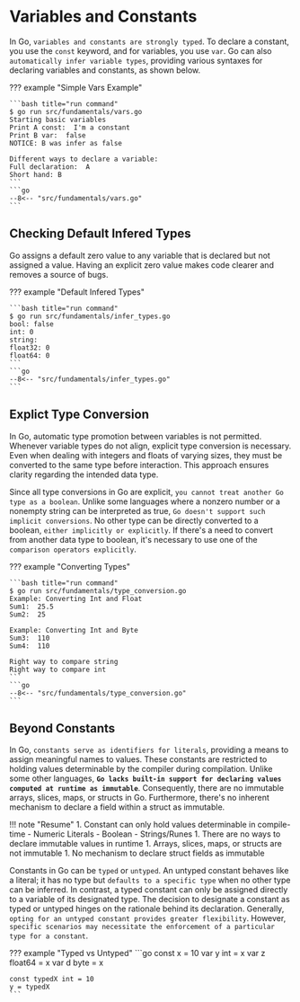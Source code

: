 # Variables and Constants

In Go, `variables and constants are strongly typed`. To declare a constant, you use the `const` keyword, and for variables, you use `var`. Go can also `automatically infer variable types`, providing various syntaxes for declaring variables and constants, as shown below.

??? example "Simple Vars Example"

    ```bash title="run command"
    $ go run src/fundamentals/vars.go
    Starting basic variables
    Print A const:  I'm a constant
    Print B var:  false
    NOTICE: B was infer as false

    Different ways to declare a variable: 
    Full declaration:  A
    Short hand: B
    ```
    ```go
    --8<-- "src/fundamentals/vars.go"
    ```

## Checking Default Infered Types

Go assigns a default zero value to any variable that is declared but not assigned a value. Having an explicit zero value makes code clearer and removes a source of bugs.

??? example "Default Infered Types"

    ```bash title="run command"
    $ go run src/fundamentals/infer_types.go
    bool: false
    int: 0
    string: 
    float32: 0
    float64: 0
    ```
    ```go
    --8<-- "src/fundamentals/infer_types.go"
    ```

## Explict Type Conversion

In Go, automatic type promotion between variables is not permitted. Whenever variable types do not align, explicit type conversion is necessary. Even when dealing with integers and floats of varying sizes, they must be converted to the same type before interaction. This approach ensures clarity regarding the intended data type.

Since all type conversions in Go are explicit, `you cannot treat another Go type as a boolean`. Unlike some languages where a nonzero number or a nonempty string can be interpreted as true, `Go doesn't support such implicit conversions`. No other type can be directly converted to a boolean, `either implicitly or explicitly`. If there's a need to convert from another data type to boolean, it's necessary to use one of the `comparison operators explicitly`.

??? example "Converting Types"

    ```bash title="run command"
    $ go run src/fundamentals/type_conversion.go
    Example: Converting Int and Float
    Sum1:  25.5
    Sum2:  25

    Example: Converting Int and Byte
    Sum3:  110
    Sum4:  110

    Right way to compare string
    Right way to compare int
    ```
    ```go
    --8<-- "src/fundamentals/type_conversion.go"
    ```

## Beyond Constants

In Go, `constants serve as identifiers for literals`, providing a means to assign meaningful names to values. These constants are restricted to holding values determinable by the compiler during compilation. Unlike some other languages, **`Go lacks built-in support for declaring values computed at runtime as immutable`**. Consequently, there are no immutable arrays, slices, maps, or structs in Go. Furthermore, there's no inherent mechanism to declare a field within a struct as immutable.

!!! note "Resume"
    1. Constant can only hold values determinable in compile-time
        - Numeric Literals
        - Boolean
        - Strings/Runes
    1. There are no ways to declare immutable values in runtime
    1. Arrays, slices, maps, or structs are not immutable
    1. No mechanism to declare struct fields as immutable

Constants in Go can be `typed` or `untyped`. An untyped constant behaves like a literal; it has no type but `defaults to a specific type` when no other type can be inferred. In contrast, a typed constant can only be assigned directly to a variable of its designated type. The decision to designate a constant as typed or untyped hinges on the rationale behind its declaration. Generally, `opting for an untyped constant provides greater flexibility`. However, `specific scenarios may necessitate the enforcement of a particular type for a constant`.

??? example "Typed vs Untyped"
    ```go
    const x = 10
    var y int = x
    var z float64 = x
    var d byte = x

    const typedX int = 10
    y = typedX
    ```

<!-- ## Using type

In Go the `type` keyword is used to `define custom data types`. These custom types can be based on existing types, making it a versatile feature in the language.

??? example "Using type"

    ```bash title="run command"
    go run variables/using_type.go
    ```
    ```go
    --8<-- "src/variables/using_type.go"
    ```
    ```bash title="output"
    custom_id value: e96d759e-dc59-4394-9feb-79c8bf4130c9
    ``` -->
